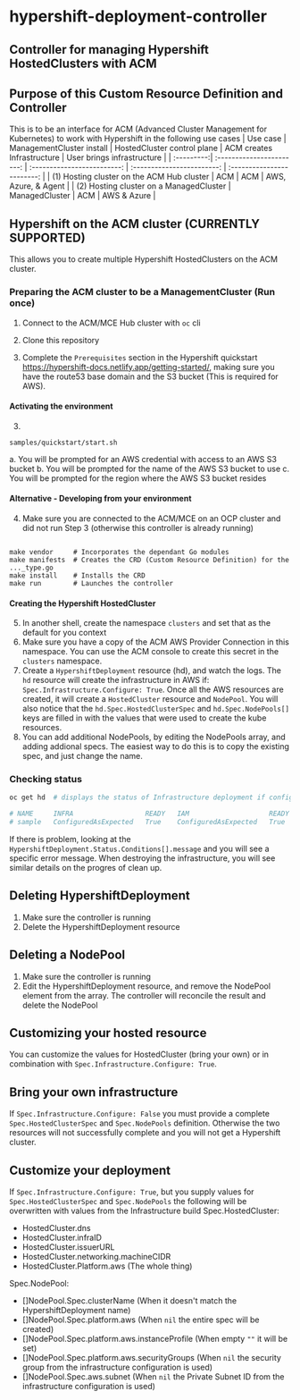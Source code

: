 # hypershift-deployment-controller
## Controller for managing Hypershift HostedClusters with ACM

## Purpose of this Custom Resource Definition and Controller
This is to be an interface for ACM (Advanced Cluster Management for Kubernetes) to work with Hypershift in the following use cases
  | Use case   | ManagementCluster install | HostedCluster control plane | ACM creates Infrastructure | User brings infrastructure |
  | :---------:| :-----------------------: | :-------------------------: | :------------------------: | :------------------------: |
  | (1) Hosting cluster on the ACM Hub cluster    | ACM                         | ACM                        | AWS, Azure, & Agent |
  | (2) Hosting cluster on a ManagedCluster | ManagedCluster              | ACM                        | AWS & Azure |

## Hypershift on the ACM cluster (CURRENTLY SUPPORTED)
This allows you to create multiple Hypershift HostedClusters on the ACM cluster.

### Preparing the ACM cluster to be a ManagementCluster (Run once)
1. Connect to the ACM/MCE Hub cluster with `oc` cli

2. Clone this repository

3. Complete the `Prerequisites` section in the Hypershift quickstart https://hypershift-docs.netlify.app/getting-started/, making sure you have the route53 base domain and the S3 bucket (This is required for AWS).

#### Activating the environment
3.
  ```shell
  samples/quickstart/start.sh
  ```
  a. You will be prompted for an AWS credential with access to an AWS S3 bucket
  b. You will be prompted for the name of the AWS S3 bucket to use
  c. You will be prompted for the region where the AWS S3 bucket resides

#### Alternative - Developing from your environment
4. Make sure you are connected to the ACM/MCE on an OCP cluster and did not run Step 3 (otherwise this controller is already running)
  ```shell

  make vendor     # Incorporates the dependant Go modules
  make manifests  # Creates the CRD (Custom Resource Definition) for the ..._type.go
  make install    # Installs the CRD
  make run        # Launches the controller
  ```
#### Creating the Hypershift HostedCluster
5. In another shell, create the namespace `clusters` and set that as the default for you context
6. Make sure you have a copy of the ACM AWS Provider Connection in this namespace. You can use the ACM console to create this secret in the `clusters` namespace.
7. Create a `HypershiftDeployment` resource (hd), and watch the logs.  The `hd` resource will create the infrastructure in AWS if: `Spec.Infrastructure.Configure: True`. Once all the AWS resources are created, it will create a `HostedCluster` resource and `NodePool`.  You will also notice that the `hd.Spec.HostedClusterSpec` and `hd.Spec.NodePools[]` keys are filled in with the values that were used to create the kube resources.
8. You can add additional NodePools, by editing the NodePools array, and adding addional specs. The easiest way to do this is to copy the existing spec, and just change the name.

### Checking status
```bash
oc get hd  # displays the status of Infrastructure deployment if configure: true

# NAME     INFRA                  READY   IAM                    READY   PROVIDER REF          FOUND   PROGRESS    AVAILABLE
# sample   ConfiguredAsExpected   True    ConfiguredAsExpected   True    ReferenceAsExpected   Truee   Completed   True
```
If there is problem, looking at the `HypershiftDeployment.Status.Conditions[].message` and you will see a specific error message.  When destroying the infrastructure, you will see similar details on the progres of clean up.

## Deleting HypershiftDeployment
1. Make sure the controller is running
2. Delete the HypershiftDeployment resource

## Deleting a NodePool
1. Make sure the controller is running
2. Edit the HypershiftDeployment resource, and remove the NodePool element from the array. The controller will reconcile the result and delete the NodePool

## Customizing your hosted resource
You can customize the values for HostedCluster (bring your own) or in combination with `Spec.Infrastructure.Configure: True`.

## Bring your own infrastructure
If `Spec.Infrastructure.Configure: False` you must provide a complete `Spec.HostedClusterSpec` and `Spec.NodePools` definition.  Otherwise the two resources will not successfully complete and you will not get a Hypershift cluster.

## Customize your deployment
If `Spec.Infrastructure.Configure: True`, but you supply values for `Spec.HostedClusterSpec` and `Spec.NodePools` the following will be overwritten with values from the Infrastructure build
Spec.HostedCluster:
* HostedCluster.dns
* HostedCluster.infraID
* HostedCluster.issuerURL
* HostedCluster.networking.machineCIDR
* HostedCluster.Platform.aws  (The whole thing)

Spec.NodePool:
* []NodePool.Spec.clusterName  (When it doesn't match the HypershiftDeployment name)
* []NodePool.Spec.platform.aws (When `nil` the entire spec will be created)
* []NodePool.Spec.platform.aws.instanceProfile (When empty `""` it will be set)
* []NodePool.Spec.platform.aws.securityGroups (When `nil` the security group from the infrastructure configuration is used)
* []NodePool.Spec.aws.subnet (When `nil` the Private Subnet ID from the infrastructure configuration is used)

